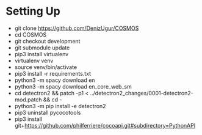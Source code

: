 # Setting Up
- git clone https://github.com/DenizUgur/COSMOS
- cd COSMOS
- git checkout development
- git submodule update
- pip3 install virtualenv
- virtualenv venv
- source venv/bin/activate
- pip3 install -r requirements.txt
- python3 -m spacy download en
- python3 -m spacy download en_core_web_sm
- cd detectron2 && patch -p1 < ../detectron2_changes/0001-detectron2-mod.patch && cd -
- python3 -m pip install -e detectron2
- pip3 uninstall pycocotools
- pip3 install git+https://github.com/philferriere/cocoapi.git#subdirectory=PythonAPI